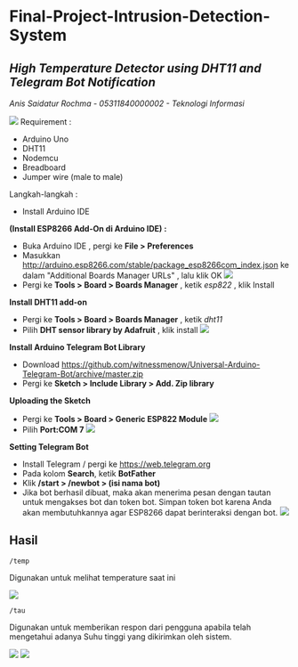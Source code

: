 # Final-Project-Intrusion-Detection-System
## *High Temperature Detector using DHT11 and Telegram Bot Notification*
*Anis Saidatur Rochma - 05311840000002 - Teknologi Informasi*

![](https://github.com/Nisyua/Final-Project-Intrusion-Detection-System/blob/main/img/alat.jpg)
Requirement :
- Arduino Uno
- DHT11
- Nodemcu
- Breadboard
- Jumper wire (male to male)

Langkah-langkah :
- Install Arduino IDE

**(Install ESP8266 Add-On di Arduino IDE) :**
- Buka Arduino IDE , pergi ke **File > Preferences**
- Masukkan  http://arduino.esp8266.com/stable/package_esp8266com_index.json ke dalam "Additional Boards Manager URLs" , lalu klik OK
![](https://github.com/Nisyua/Final-Project-Intrusion-Detection-System/blob/main/img/add%20json.png)
- Pergi ke **Tools > Board > Boards Manager** , ketik *esp822* , klik Install

**Install DHT11 add-on**
- Pergi ke **Tools > Board > Boards Manager** , ketik *dht11* 
- Pilih **DHT sensor library by Adafruit** , klik install
![](https://github.com/Nisyua/Final-Project-Intrusion-Detection-System/blob/main/img/dht11.png)

**Install Arduino Telegram Bot Library**
- Download https://github.com/witnessmenow/Universal-Arduino-Telegram-Bot/archive/master.zip
- Pergi ke **Sketch > Include Library > Add. Zip library**

**Uploading the Sketch**
- Pergi ke **Tools > Board > Generic ESP822 Module**
![](https://github.com/Nisyua/Final-Project-Intrusion-Detection-System/blob/main/img/board.png)
- Pilih **Port:COM 7**
![](https://github.com/Nisyua/Final-Project-Intrusion-Detection-System/blob/main/img/portcom7.png)

**Setting Telegram Bot**
- Install Telegram / pergi ke https://web.telegram.org
- Pada kolom **Search**, ketik **BotFather**
- Klik **/start > /newbot > (isi nama bot)**
- Jika bot berhasil dibuat, maka akan menerima pesan dengan tautan untuk mengakses bot dan token bot. Simpan token bot karena Anda akan membutuhkannya agar ESP8266 dapat berinteraksi dengan bot.
![](https://github.com/Nisyua/Final-Project-Intrusion-Detection-System/blob/main/img/bot.png)

## Hasil

```
/temp
```
Digunakan untuk melihat temperature saat ini

![](https://github.com/Nisyua/Final-Project-Intrusion-Detection-System/blob/main/img/temp.jpg)

```
/tau
```
Digunakan untuk memberikan respon dari pengguna apabila telah mengetahui adanya Suhu tinggi yang dikirimkan oleh sistem.

![](https://github.com/Nisyua/Final-Project-Intrusion-Detection-System/blob/main/img/tau.jpg)
![](https://github.com/Nisyua/Final-Project-Intrusion-Detection-System/blob/main/img/new.png)
